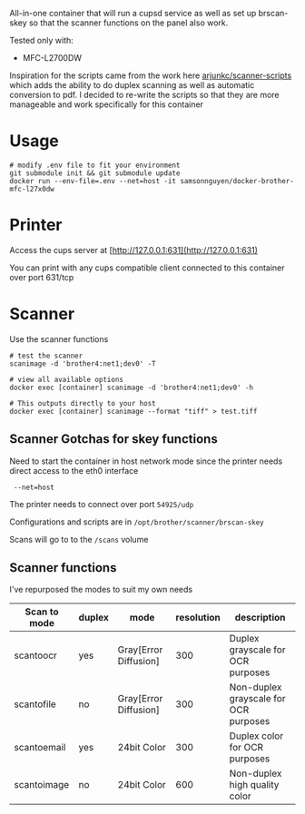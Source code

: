 All-in-one container that will run a cupsd service as well as set up brscan-skey so that the scanner functions on the panel also work. 

Tested only with:

* MFC-L2700DW

Inspiration for the scripts came from the work here [arjunkc/scanner-scripts](https://github.com/arjunkc/scanner-scripts) which adds the ability to do duplex scanning as well as automatic conversion to pdf. I decided to re-write the scripts so that they are more manageable and work specifically for this container

# Usage

```
# modify .env file to fit your environment
git submodule init && git submodule update
docker run --env-file=.env --net=host -it samsonnguyen/docker-brother-mfc-l27x0dw
```

# Printer

Access the cups server at [http://127.0.0.1:631](http://127.0.0.1:631)

You can print with any cups compatible client connected to this container over port 631/tcp

# Scanner

Use the scanner functions

```
# test the scanner
scanimage -d 'brother4:net1;dev0' -T

# view all available options
docker exec [container] scanimage -d 'brother4:net1;dev0' -h

# This outputs directly to your host
docker exec [container] scanimage --format "tiff" > test.tiff
```

## Scanner Gotchas for skey functions

Need to start the container in host network mode since the printer needs direct access to the eth0 interface

```
 --net=host
```

The printer needs to connect over port `54925/udp`

Configurations and scripts are in `/opt/brother/scanner/brscan-skey`

Scans will go to to the `/scans` volume

## Scanner functions

I've repurposed the modes to suit my own needs

| Scan to mode | duplex | mode | resolution | description |
| --- | --- | --- | --- | --- |
| scantoocr | yes | Gray[Error Diffusion] | 300 | Duplex grayscale for OCR purposes |
| scantofile | no | Gray[Error Diffusion] | 300 | Non-duplex grayscale for OCR purposes |
| scantoemail | yes | 24bit Color | 300 | Duplex color for OCR purposes | 
| scantoimage | no | 24bit Color | 600 | Non-duplex high quality color |
